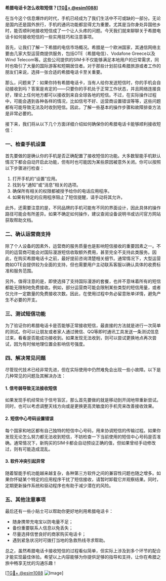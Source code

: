 **希腊电话卡怎么收取短信？[[TG💪+ @esim1088](https://t.me/s/esim1088)]**

在当今这个信息爆炸的时代，手机已经成为了我们生活中不可或缺的一部分。无论是国内还是国外旅行，手机的通讯功能都显得尤为重要。尤其是当你身处异国他乡时，能否顺利地接收短信成了一个让人头疼的问题。今天我们就来聊聊关于希腊电话卡如何接收短信的一些实用技巧和注意事项。

首先，让我们了解一下希腊的电信市场概况。希腊是一个欧洲国家，其通信网络主要由几家大型运营商提供服务，包括OTE（希腊电信）、Vodafone Greece以及Wind Telecom等。这些公司提供的SIM卡不仅能够满足本地用户的日常需求，同时也吸引了大量的国际游客和短期居住者。对于那些计划前往希腊旅游或者工作的朋友们来说，选择一张合适的希腊电话卡至关重要。

那么，问题来了：如果你持有希腊电话卡，当有人给你发送短信时，你的手机会自动接收到吗？答案是肯定的——只要你的手机处于正常工作状态，并且网络连接良好，理论上任何地方都可以接收到来自全球各地的短信。不过，在实际操作过程中，可能会遇到各种各样的情况，比如信号不好、运营商设置错误等等，这些问题都有可能导致无法及时收到短信。因此，了解一些基本的操作步骤和故障排查方法是非常必要的。

接下来，我们将从以下几个方面详细介绍如何确保你的希腊电话卡能够顺利接收短信：

### 一、检查手机设置

首先要做的是确认你的手机是否正确配置了接收短信的功能。大多数智能手机默认情况下都会自动开启此功能，但有时也可能因为某些原因被意外关闭。你可以按照以下步骤进行检查：

1. 打开手机的“设置”应用。
2. 找到与“通知”或“消息”相关的选项。
3. 确保所有相关的权限都被授予给你的电话应用程序。
4. 如果有特定的应用程序阻止了短信提醒，请手动将其允许。

此外，还需要注意的是，不同品牌的手机可能有不同的界面设计，因此具体的操作路径可能会有所差异。如果不确定如何操作，建议查阅设备说明书或访问官方网站获取帮助文档。

### 二、确认运营商支持

除了个人设备的因素外，运营商的服务质量也是影响短信接收的重要因素之一。不同的运营商可能会对国际漫游短信收取额外费用，甚至完全不支持此类服务。因此，在购买希腊电话卡之前，最好提前咨询清楚相关细节。通常情况下，大型运营商如OTE会提供较为全面的支持，但也需要用户主动联系客服以确认具体的收费标准和服务范围。

另外，值得注意的是，即使选择了支持国际漫游的套餐，也并不意味着所有的短信都能无限制地免费接收。例如，部分运营商可能会限制某些类型的短信用量，或者仅允许一定数量的免费接收次数。因此，在使用过程中务必留意账单详情，避免产生不必要的开支。

### 三、测试短信功能

为了验证你的希腊电话卡是否能够正常接收短信，最直接的方法就是进行一次简单的测试。你可以让朋友或者家人通过微信、QQ等即时通讯工具发送一条测试信息过来，看看是否能成功接收到。如果发现无法收到，则可以尝试更换地点再次尝试，因为有时候地理位置会影响信号强度。

### 四、解决常见问题

尽管现代技术已经非常先进，但在实际使用中仍然难免会出现一些小故障。以下是几种常见的问题及其解决办法：

#### 1. 信号弱导致无法接收短信

如果发现手机经常处于信号盲区，那么首先要做的就是移动到开阔地带重新尝试。同时，也可以考虑调整天线方向或是更换更高灵敏度的手机壳来改善接收效果。

#### 2. 短信中心号码设置错误

每个国家和地区都有自己独特的短信中心号码，用来协调短信的传输过程。如果你发现无论怎么努力都无法收到短信，不妨检查一下当前使用的短信中心号码是否准确。通常情况下，新购买的SIM卡都会自动预设正确的值，但如果曾经手动修改过，则有可能造成混乱。

#### 3. 软件冲突引起异常

随着智能手机功能越来越复杂，各种第三方软件之间的兼容性问题也随之增多。如果你怀疑某个特定的应用程序干扰了短信接收，请暂时卸载它并观察结果。同时，定期更新操作系统和驱动程序也有助于减少潜在的风险。

### 五、其他注意事项

最后还有一些小贴士可以帮助你更好地利用希腊电话卡：

- 随身携带充电宝以防电量不足；
- 备份重要联系人信息以免丢失；
- 尽量选择信誉良好的商家购买电话卡；
- 遇到紧急状况时可拨打当地的急救热线寻求帮助。

总之，虽然希腊电话卡接收短信的过程看似简单，但实际上涉及到多个环节的配合才能实现最佳体验。希望以上内容能够为你提供足够的指导和支持，让你在希腊之旅中畅享无忧的沟通乐趣！

[[TG💪+ @esim1088](https://t.me/s/esim1088) ![Image](https://i.postimg.cc/4NQfJmqS/Snipaste-2025-05-13-00-14-12.png)]